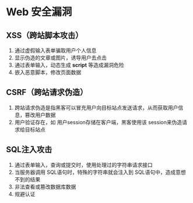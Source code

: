# Web 安全漏洞

## XSS（跨站脚本攻击）
1. 通过虚假输⼊表单骗取⽤户个⼈信息
2. 显示伪造的⽂章或图⽚，诱导用户去点击
3. 通过表单输⼊，动态⽣成 **script** 等造成漏洞危险
4. 嵌入恶意脚本，修改页面数据

## CSRF（跨站请求伪造）
1. 跨站请求伪造是指黑客可以冒充用户向目标站点发送请求，从而获取用户信息，篡改用户数据
2. 用户验证存在，如 用户session存储在客户端，黑客使用该 session来伪造请求给目标站点

## SQL注⼊攻击
1. 通过表单输⼊，查询或提交时，使⽤处理过的字符串请求接⼝
1. 当服务器调⽤ SQL语句时，特殊的字符串就会注⼊到 SQL语句中，造成意想不到的结果
1. ⾮法查看或篡改数据库数据
1. 规避认证
